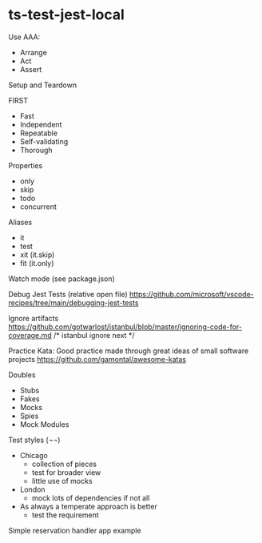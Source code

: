 # ts-test-jest-local

Use AAA:
- Arrange
- Act
- Assert

Setup and Teardown

FIRST
- Fast
- Independent
- Repeatable
- Self-validating
- Thorough

Properties
- only
- skip
- todo
- concurrent

Aliases
- it
- test
- xit (it.skip)
- fit (it.only)

Watch mode (see package.json)

Debug Jest Tests (relative open file)
https://github.com/microsoft/vscode-recipes/tree/main/debugging-jest-tests

Ignore artifacts
https://github.com/gotwarlost/istanbul/blob/master/ignoring-code-for-coverage.md
/* istanbul ignore next */

Practice
Kata: Good practice made through great ideas of small software projects
https://github.com/gamontal/awesome-katas

Doubles
- Stubs
- Fakes
- Mocks
- Spies
- Mock Modules

Test styles (¬¬)
- Chicago
    - collection of pieces
    - test for broader view
    - little use of mocks
- London
    -  mock lots of dependencies if not all
- As always a temperate approach is better
    - test the requirement

Simple reservation handler app example
